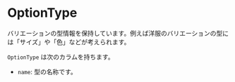 # OptionType

バリエーションの型情報を保持しています。例えば洋服のバリエーションの型には「サイズ」や「色」などが考えられます。

`OptionType` は次のカラムを持ちます。

- `name`: 型の名称です。
